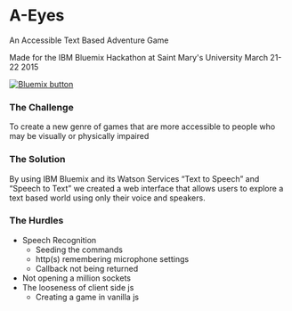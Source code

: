 # A-Eyes

An Accessible Text Based Adventure Game

Made for the IBM Bluemix Hackathon at Saint Mary's University March 21-22 2015

<a href="https://bluemix.net/deploy?repository=https://github.com/Frozenfire92/A-Eyes" target="_blank"><img src="http://bluemix.net/deploy/button.png" alt="Bluemix button" /></a>

### The Challenge
To create a new genre of games that are more accessible to people who may be visually or physically impaired

### The Solution
By using IBM Bluemix and its Watson Services “Text to Speech” and “Speech to Text” we created a web interface that allows users to explore a text based world using only their voice and speakers.

### The Hurdles
- Speech Recognition
  - Seeding the commands
  - http(s) remembering microphone settings
  - Callback not being returned
- Not opening a million sockets
- The looseness of client side js
  - Creating a game in vanilla js

